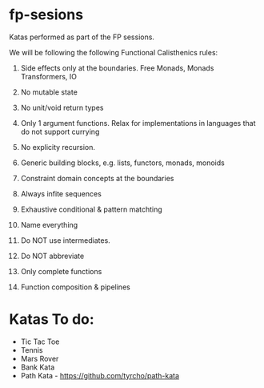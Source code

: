 # fp-sesions
Katas performed as part of the FP sessions.

We will be following the following Functional Calisthenics rules:

1. Side effects only at the boundaries. Free Monads, Monads Transformers, IO

2. No mutable state

3. No unit/void return types

4. Only 1 argument functions.  Relax for implementations in languages that do not support currying

5. No explicity recursion.

6. Generic building blocks, e.g. lists, functors, monads, monoids

7. Constraint domain concepts at the boundaries

8. Always infite sequences

9. Exhaustive conditional & pattern matchting

10. Name everything

11. Do NOT use intermediates.

12. Do NOT abbreviate

13. Only complete functions

14. Function composition & pipelines


# Katas To do:

* Tic Tac Toe
* Tennis
* Mars Rover
* Bank Kata
* Path Kata - https://github.com/tyrcho/path-kata
